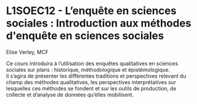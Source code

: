 # L1SOEC12 - L’enquête en sciences sociales : Introduction aux méthodes d'enquête en sciences sociales
Elise Verley, MCF  

Ce cours introduira à l’utilisation des enquêtes qualitatives en sciences sociales sur plans : historique, méthodologique et épistémologique.  
Il s’agira de présenter les différentes traditions et perspectives relevant du champ des méthodes qualitatives, les perspectives interprétatives sur lesquelles ces méthodes se fondent et sur les outils de production, de collecte et d’analyse de données qu’elles mobilisent.
